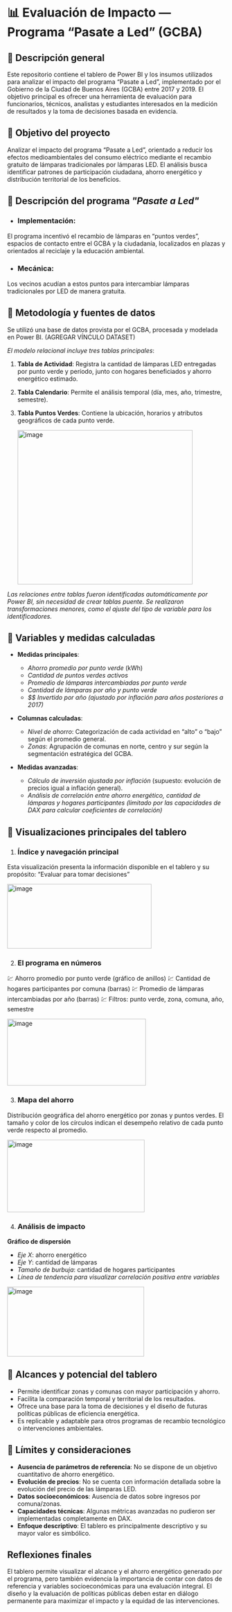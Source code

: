 # 📊 Evaluación de Impacto — Programa “Pasate a Led” (GCBA)

## 📍 Descripción general
Este repositorio contiene el tablero de Power BI y los insumos utilizados para analizar el impacto del programa “Pasate a Led”, implementado por el Gobierno de la Ciudad de Buenos Aires (GCBA) entre 2017 y 2019. El objetivo principal es ofrecer una herramienta de evaluación para funcionarios, técnicos, analistas y estudiantes interesados en la medición de resultados y la toma de decisiones basada en evidencia.

## 📍 Objetivo del proyecto
Analizar el impacto del programa “Pasate a Led”, orientado a reducir los efectos medioambientales del consumo eléctrico mediante el recambio gratuito de lámparas tradicionales por lámparas LED. El análisis busca identificar patrones de participación ciudadana, ahorro energético y distribución territorial de los beneficios. 

## 📍 Descripción del programa *"Pasate a Led"*
- ### Implementación:
El programa incentivó el recambio de lámparas en “puntos verdes”, espacios de contacto entre el GCBA y la ciudadanía, localizados en plazas y orientados al reciclaje y la educación ambiental.
- ### Mecánica:
Los vecinos acudían a estos puntos para intercambiar lámparas tradicionales por LED de manera gratuita.

## 📍 Metodología y fuentes de datos
Se utilizó una base de datos provista por el GCBA, procesada y modelada en Power BI. (AGREGAR VÍNCULO DATASET)

*El modelo relacional incluye tres tablas principales*:
1. **Tabla de Actividad**: Registra la cantidad de lámparas LED entregadas por punto verde y período, junto con hogares beneficiados y ahorro energético estimado.
2. **Tabla Calendario**: Permite el análisis temporal (día, mes, año, trimestre, semestre).
3. **Tabla Puntos Verdes**: Contiene la ubicación, horarios y atributos geográficos de cada punto verde.

   <img width="404" height="356" alt="image" src="https://github.com/user-attachments/assets/e5528096-2188-4af8-91f7-28a9898990bf" />

*Las relaciones entre tablas fueron identificadas automáticamente por Power BI, sin necesidad de crear tablas puente. Se realizaron transformaciones menores, como el ajuste del tipo de variable para los identificadores.*

## 📍 Variables y medidas calculadas
- **Medidas principales**:
  - *Ahorro promedio por punto verde* (kWh)
  - *Cantidad de puntos verdes activos*
  - *Promedio de lámparas intercambiadas por punto verde*
  - *Cantidad de lámparas por año y punto verde*
  - *$$ Invertido por año (ajustado por inflación para años posteriores a 2017)*

- **Columnas calculadas**:
  - *Nivel de ahorro*: Categorización de cada actividad en “alto” o “bajo” según el promedio general.
  - *Zonas*: Agrupación de comunas en norte, centro y sur según la segmentación estratégica del GCBA.

- **Medidas avanzadas**:
  - *Cálculo de inversión ajustada por inflación* (supuesto: evolución de precios igual a inflación general).
  - *Análisis de correlación entre ahorro energético, cantidad de lámparas y hogares participantes (limitado por las capacidades de DAX para calcular coeficientes de correlación)*
    
## 📍 Visualizaciones principales del tablero
1. ### Índice y navegación principal
Esta visualización presenta la información disponible en el tablero y su propósito: “Evaluar para tomar decisiones”

<img width="333" height="149" alt="image" src="https://github.com/user-attachments/assets/58694126-d27e-4a2f-b093-6a492f6d1f16" />

2. ### El programa en números
  💹 Ahorro promedio por punto verde (gráfico de anillos)
  💹 Cantidad de hogares participantes por comuna (barras)
  💹 Promedio de lámparas intercambiadas por año (barras)
  💹 Filtros: punto verde, zona, comuna, año, semestre

<img width="320" height="154" alt="image" src="https://github.com/user-attachments/assets/8d420151-148a-4ece-813c-31772132aeab" />

3. ### Mapa del ahorro
Distribución geográfica del ahorro energético por zonas y puntos verdes. El tamaño y color de los círculos indican el desempeño relativo de cada punto verde respecto al promedio.

<img width="317" height="167" alt="image" src="https://github.com/user-attachments/assets/2b9b8a0a-bb97-4d1b-9e7b-c5c3dc5f5699" />

4. ### Análisis de impacto
**Gráfico de dispersión**
  - *Eje X*: ahorro energético
  - *Eje Y*: cantidad de lámparas
  - *Tamaño de burbuja*: cantidad de hogares participantes
  - *Línea de tendencia para visualizar correlación positiva entre variables*

<img width="316" height="161" alt="image" src="https://github.com/user-attachments/assets/b53f700d-9aef-4934-99e9-5b0dcb79e13f" />

## 📍 Alcances y potencial del tablero
- Permite identificar zonas y comunas con mayor participación y ahorro.
- Facilita la comparación temporal y territorial de los resultados.
- Ofrece una base para la toma de decisiones y el diseño de futuras políticas públicas de eficiencia energética.
- Es replicable y adaptable para otros programas de recambio tecnológico o intervenciones ambientales.
  
## 📍 Límites y consideraciones
- **Ausencia de parámetros de referencia**: No se dispone de un objetivo cuantitativo de ahorro energético.
- **Evolución de precios**: No se cuenta con información detallada sobre la evolución del precio de las lámparas LED.
- **Datos socioeconómicos**: Ausencia de datos sobre ingresos por comuna/zonas.
- **Capacidades técnicas**: Algunas métricas avanzadas no pudieron ser implementadas completamente en DAX.
- **Enfoque descriptivo**: El tablero es principalmente descriptivo y su mayor valor es simbólico.

## Reflexiones finales
El tablero permite visualizar el alcance y el ahorro energético generado por el programa, pero también evidencia la importancia de contar con datos de referencia y variables socioeconómicas para una evaluación integral. El diseño y la evaluación de políticas públicas deben estar en diálogo permanente para maximizar el impacto y la equidad de las intervenciones.


